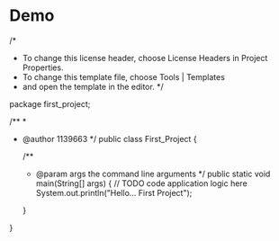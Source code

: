 # Demo


/*
 * To change this license header, choose License Headers in Project Properties.
 * To change this template file, choose Tools | Templates
 * and open the template in the editor.
 */

package first_project;

/**
 *
 * @author 1139663
 */
public class First_Project {

    /**
     * @param args the command line arguments
     */
    public static void main(String[] args) {
        // TODO code application logic here
        System.out.println("Hello... First Project");
        
    }
    
}

